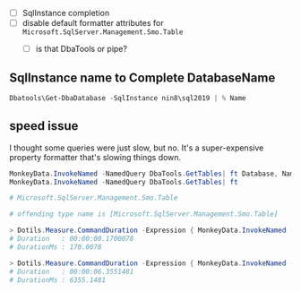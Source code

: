 - [ ] SqlInstance completion
- [ ] disable default formatter attributes for `Microsoft.SqlServer.Management.Smo.Table`
  - [ ] is that DbaTools or pipe?


## SqlInstance name to Complete DatabaseName

```ps1
Dbatools\Get-DbaDatabase -SqlInstance nin8\sql2019 | % Name
```

## speed issue

I thought some queries were just slow, but no.
It's a super-expensive property formatter that's slowing things down.


```ps1
MonkeyData.InvokeNamed -NamedQuery DbaTools.GetTables| ft Database, Name, SqlInstance
MonkeyData.InvokeNamed -NamedQuery DbaTools.GetTables| ft 

# Microsoft.SqlServer.Management.Smo.Table

# offending type name is [Microsoft.SqlServer.Management.Smo.Table]

> Dotils.Measure.CommandDuration -Expression { MonkeyData.InvokeNamed -NamedQuery DbaTools.GetTables| ft Database, Name, SqlInstance }
# Duration   : 00:00:00.1700078
# DurationMs : 170.0078

> Dotils.Measure.CommandDuration -Expression { MonkeyData.InvokeNamed -NamedQuery DbaTools.GetTables| ft  } 
# Duration   : 00:00:06.3551481
# DurationMs : 6355.1481
```